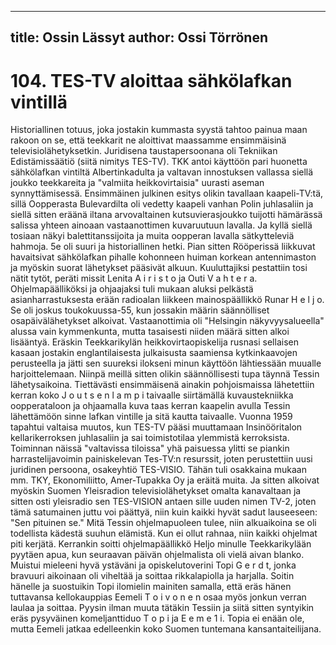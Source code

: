 
---
title: Ossin Lässyt
author: Ossi Törrönen
---

    
# 104. TES-TV aloittaa sähkölafkan vintillä
Historiallinen totuus, joka jostakin kummasta syystä tahtoo painua maan rakoon on se, että teekkarit ne 
aloittivat maassamme ensimmäisinä televisiolähetyksetkin. Juridisena taustapersoonana oli Tekniikan 
Edistämissäätiö (siitä nimitys TES-TV). TKK antoi käyttöön pari huonetta sähkölafkan vintiltä 
Albertinkadulta ja valtavan innostuksen vallassa siellä joukko teekkareita ja "valmiita heikkovirtaisia" 
uurasti aseman synnyttämisessä. Ensimmäinen julkinen esitys olikin tavallaan kaapeli-TV:tä, sillä 
Oopperasta Bulevardilta oli vedetty kaapeli vanhan Polin juhlasaliin ja siellä sitten eräänä iltana 
arvovaltainen kutsuvierasjoukko tuijotti hämärässä salissa yhteen ainoaan vastaanottimen kuvaruutuun 
lavalla.
Ja kyllä siellä tosiaan näkyi balettitanssijoita ja muita oopperan lavalla sätkytteleviä hahmoja. 5e oli 
suuri ja historiallinen hetki. Pian sitten Rööperissä liikkuvat havaitsivat sähkölafkan pihalle kohonneen 
huiman korkean antennimaston ja myöskin suorat lähetykset pääsivät alkuun. Kuuluttajiksi pestattiin 
tosi nätit tytöt, peräti missit Lenita A i r i s t o ja Outi V a h t e r a. Ohjelmapäälliköksi ja ohjaajaksi tuli 
mukaan aluksi pelkästä asianharrastuksesta erään radioalan liikkeen mainospäällikkö Runar H e l j o. 
Se oli joskus toukokuussa-55, kun jossakin määrin säännölliset osapäivälähetykset alkoivat. 
Vastaanottimia oli "Helsingin näkyvyysalueella" alussa vain kymmenkunta, mutta tasaisesti niiden 
määrä sitten alkoi lisääntyä. Eräskin Teekkarikylän heikkovirtaopiskelija rusnasi sellaisen kasaan 
jostakin englantilaisesta julkaisusta saamiensa kytkinkaavojen perusteella ja jätti sen suureksi ilokseni 
minun käyttöön lähtiessään muualle harjoittelemaan. Niinpä meillä sitten olikin säännöllisesti tupa 
täynnä Tessin lähetysaikoina.
Tiettävästi ensimmäisenä ainakin pohjoismaissa lähetettiin kerran koko J o u t s e n l a m p i taivaalle 
siirtämällä kuvaustekniikka oopperataloon ja ohjaamalla kuva taas kerran kaapelin avulla Tessin 
lähettämöön sinne lafkan vintille ja sitä kautta taivaalle. Vuonna 1959 tapahtui valtaisa muutos, kun 
TES-TV pääsi muuttamaan Insinööritalon kellarikerroksen juhlasaliin ja sai toimistotilaa ylemmistä 
kerroksista. Toiminnan näissä "valtavissa tiloissa" yhä paisuessa ylitti se piankin harrastelijavoimin 
painiskelevan Tes-TV:n resurssit, joten perustettiin uusi juridinen persoona, osakeyhtiö TES-VISIO. 
Tähän tuli osakkaina mukaan mm. TKY, Ekonomiliitto, Amer-Tupakka Oy ja eräitä muita.
Ja sitten alkoivat myöskin Suomen Yleisradion televisiolähetykset omalta kanavaltaan ja sitten osti 
yleisradio sen TES-VISION antaen sille uuden nimen TV-2, joten tämä satumainen juttu voi päättyä, 
niin kuin kaikki hyvät sadut lauseeseen: "Sen pituinen se." Mitä Tessin ohjelmapuoleen tulee, niin 
alkuaikoina se oli todellista kädestä suuhun elämistä. Kun ei ollut rahnaa, niin kaikki ohjelmat piti 
kerjätä. Kerrankin soitti ohjelmapäällikkö Heljo minulle Teekkarikylään pyytäen apua, kun seuraavan 
päivän ohjelmalista oli vielä aivan blanko. Muistui mieleeni hyvä ystäväni ja opiskelutoverini Topi G e 
r d t, jonka bravuuri aikoinaan oli viheltää ja soittaa rikkalapiolla ja harjalla. Soitin hänelle ja 
suostuikin Topi ilomielin mainiten samalla, että eräs hänen tuttavansa kellokauppias Eemeli T o i v o n 
e n osaa myös jonkun verran laulaa ja soittaa. Pyysin ilman muuta tätäkin Tessiin ja siitä sitten 
syntyikin eräs pysyväinen komeljanttiduo T o p i ja E e m e 1 i. Topia ei enään ole, mutta Eemeli jatkaa 
edelleenkin koko Suomen tuntemana kansantaiteilijana.


